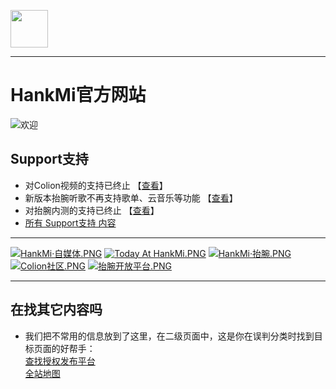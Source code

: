 [<img src="favicon.ico" width="60" height="60" align="middle" />](https://www.hankmi.com)

***  
# HankMi官方网站

![欢迎](https://s2.loli.net/2022/08/16/qeQYgEwurJG32fs.png)
## Support支持
* 对Colion视频的支持已终止 【[查看](support/Offline_Mobilemedia.md)】  
* 新版本抬腕听歌不再支持歌单、云音乐等功能 【[查看](support/Wearmusic_220918.md)】
* 对抬腕内测的支持已终止 【[查看](support/Offline_Wearbeta.md)】
* [所有 Support支持 内容](support.md)

***

[![HankMi·自媒体.PNG](https://s2.loli.net/2022/10/12/Kc1h6gHWr7eAi5d.png)](https://hankmi.com/live)
[![Today At HankMi.PNG](https://s2.loli.net/2022/10/12/rkE45bga6CnUWQX.png)](https://hankmi.com/today_at_hankmi)
[![HankMi·抬腕.PNG](https://s2.loli.net/2022/10/12/fwr1Langk2yxcQu.png)](https://hankmi.com/download)
[![Colion社区.PNG](https://s2.loli.net/2022/10/12/Myfbrv9noDd4ipT.png)](https://community.md)
[![抬腕开放平台.PNG](https://s2.loli.net/2022/10/12/ldrZUTIF4gVNspL.png)](https://hankmi.com/dev)

***

## 在找其它内容吗
* 我们把不常用的信息放到了这里，在二级页面中，这是你在误判分类时找到目标页面的好帮手：  
[查找授权发布平台](support/to3rd.md)  
[全站地图](Maps.md)  
